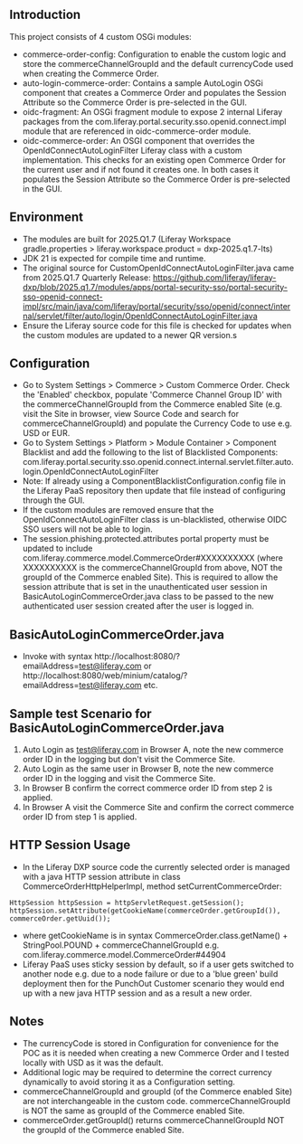## Introduction ##
This project consists of 4 custom OSGi modules: 
- commerce-order-config: Configuration to enable the custom logic and store the commerceChannelGroupId and the default currencyCode used when creating the Commerce Order.
- auto-login-commerce-order: Contains a sample AutoLogin OSGi component that creates a Commerce Order and populates the Session Attribute so the Commerce Order is pre-selected in the GUI.
- oidc-fragment: An OSGi fragment module to expose 2 internal Liferay packages from the com.liferay.portal.security.sso.openid.connect.impl module that are referenced in oidc-commerce-order module.
- oidc-commerce-order: An OSGI component that overrides the OpenIdConnectAutoLoginFilter Liferay class with a custom implementation. This checks for an existing open Commerce Order for the current user and if not found it creates one. In both cases it populates the Session Attribute so the Commerce Order is pre-selected in the GUI.

## Environment ##
- The modules are built for 2025.Q1.7 (Liferay Workspace gradle.properties > liferay.workspace.product = dxp-2025.q1.7-lts)
- JDK 21 is expected for compile time and runtime.
- The original source for CustomOpenIdConnectAutoLoginFilter.java came from 2025.Q1.7 Quarterly Release: https://github.com/liferay/liferay-dxp/blob/2025.q1.7/modules/apps/portal-security-sso/portal-security-sso-openid-connect-impl/src/main/java/com/liferay/portal/security/sso/openid/connect/internal/servlet/filter/auto/login/OpenIdConnectAutoLoginFilter.java
- Ensure the Liferay source code for this file is checked for updates when the custom modules are updated to a newer QR version.s

## Configuration ##
- Go to System Settings > Commerce > Custom Commerce Order. Check the 'Enabled' checkbox, populate 'Commerce Channel Group ID' with the commerceChannelGroupId from the Commerce enabled Site (e.g. visit the Site in browser, view Source Code and search for commerceChannelGroupId) and populate the Currency Code to use e.g. USD or EUR.
- Go to System Settings > Platform > Module Container > Component Blacklist and add the following to the list of Blacklisted Components: com.liferay.portal.security.sso.openid.connect.internal.servlet.filter.auto.login.OpenIdConnectAutoLoginFilter
- Note: If already using a ComponentBlacklistConfiguration.config file in the Liferay PaaS repository then update that file instead of configuring through the GUI.
- If the custom modules are removed ensure that the OpenIdConnectAutoLoginFilter class is un-blacklisted, otherwise OIDC SSO users will not be able to login.
- The session.phishing.protected.attributes portal property must be updated to include com.liferay.commerce.model.CommerceOrder#XXXXXXXXXX (where XXXXXXXXXX is the commerceChannelGroupId from above, NOT the groupId of the Commerce enabled Site). This is required to allow the session attribute that is set in the unauthenticated user session in BasicAutoLoginCommerceOrder.java class to be passed to the new authenticated user session created after the user is logged in.

## BasicAutoLoginCommerceOrder.java ##
- Invoke with syntax http://localhost:8080/?emailAddress=test@liferay.com or http://localhost:8080/web/minium/catalog/?emailAddress=test@liferay.com etc.

## Sample test Scenario for BasicAutoLoginCommerceOrder.java ##
1. Auto Login as test@liferay.com in Browser A, note the new commerce order ID in the logging but don't visit the Commerce Site.
2. Auto Login as the same user in Browser B, note the new commerce order ID in the logging and visit the Commerce Site.
3. In Browser B confirm the correct commerce order ID from step 2 is applied.
4. In Browser A visit the Commerce Site and confirm the correct commerce order ID from step 1 is applied.

## HTTP Session Usage ##
- In the Liferay DXP source code the currently selected order is managed with a java HTTP session attribute in class CommerceOrderHttpHelperImpl, method setCurrentCommerceOrder:
```
HttpSession httpSession = httpServletRequest.getSession();
httpSession.setAttribute(getCookieName(commerceOrder.getGroupId()), commerceOrder.getUuid());
```
- where getCookieName is in syntax CommerceOrder.class.getName() + StringPool.POUND + commerceChannelGroupId e.g. com.liferay.commerce.model.CommerceOrder#44904
- Liferay PaaS uses sticky session by default, so if a user gets switched to another node e.g. due to a node failure or due to a 'blue green' build deployment then for the PunchOut Customer scenario they would end up with a new java HTTP session and as a result a new order.

## Notes ##
- The currencyCode is stored in Configuration for convenience for the POC as it is needed when creating a new Commerce Order and I tested locally with USD as it was the default.
- Additional logic may be required to determine the correct currency dynamically to avoid storing it as a Configuration setting.
- commerceChannelGroupId and groupId (of the Commerce enabled Site) are not interchangeable in the custom code. commerceChannelGroupId is NOT the same as groupId of the Commerce enabled Site.
- commerceOrder.getGroupId() returns commerceChannelGroupId NOT the groupId of the Commerce enabled Site.
